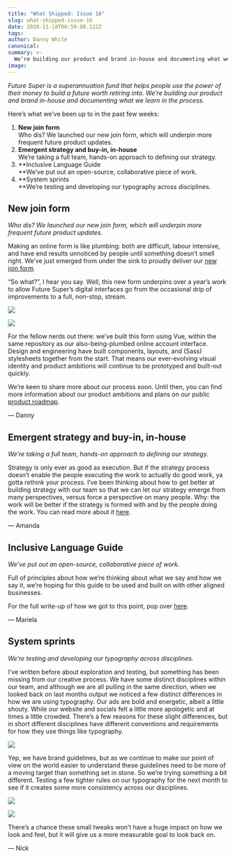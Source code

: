 ```yaml
---
title: "What Shipped: Issue 16"
slug: what-shipped-issue-16
date: 2020-11-18T06:59:08.122Z
tags: 
author: Danny White
canonical: 
summary: >-
  We’re building our product and brand in-house and documenting what we learn in the process. Here’s what we’ve done in the past few weeks.
image: 
---
```


‍_Future Super is a superannuation fund that helps people use the power of their money to build a future worth retiring into. We’re building our product and brand in-house and documenting what we learn in the process._

Here’s what we’ve been up to in the past few weeks:

1.  **New join form**  
    Who dis? We launched our new join form, which will underpin more frequent future product updates.
2.  **Emergent strategy and buy-in, in-house**  
    We’re taking a full team, hands-on approach to defining our strategy.
3.  **Inclusive Language Guide  
    **We’ve put out an open-source, collaborative piece of work.
4.  **System sprints  
    **We’re testing and developing our typography across disciplines.

**New join form**
-----------------

_Who dis? We launched our new join form, which will underpin more frequent future product updates._

Making an online form is like plumbing: both are difficult, labour intensive, and have end results unnoticed by people until something doesn’t smell right. We’ve just emerged from under the sink to proudly deliver our [new join form](https://join.futuresuper.com.au/).

“So what?”, I hear you say. Well, this new form underpins over a year’s work to allow Future Super’s digital interfaces go from the occasional drip of improvements to a full, non-stop, stream.

![](https://uploads-ssl.webflow.com/5ec37dbb4834014045cd346d/5fb4b9c6094cdd29a241579e_image2.png)

![](https://uploads-ssl.webflow.com/5ec37dbb4834014045cd346d/5fb4b9d5ee4593a05ebc67f6_image4.png)

For the fellow nerds out there: we’ve built this form using Vue, within the same repository as our also-being-plumbed online account interface. Design and engineering have built components, layouts, and (Sass) stylesheets together from the start. That means our ever-evolving visual identity and product ambitions will continue to be prototyped and built-out quickly.

We’re keen to share more about our process soon. Until then, you can find more information about our product ambitions and plans on our public [product roadmap](http://go.futrsupr.com/roadmap).

— Danny

Emergent strategy and buy-in, in-house
--------------------------------------

_We’re taking a full team, hands-on approach to defining our strategy._

Strategy is only ever as good as execution. But if the strategy process doesn’t enable the people executing the work to actually do good work, ya gotta rethink your process. I’ve been thinking about how to get better at building strategy with our team so that we can let our strategy emerge from many perspectives, versus force a perspective on many people. Why: the work will be better if the strategy is formed with and by the people doing the work. You can read more about it [here](https://amandakgordon.medium.com/emergent-strategy-and-buy-in-in-house-78dd6e47a6ec).

— Amanda

Inclusive Language Guide
------------------------

_We’ve put out an open-source, collaborative piece of work._

Full of principles about how we’re thinking about what we say and how we say it, we’re hoping for this guide to be used and built on with other aligned businesses.

For the full write-up of how we got to this point, pop over [here](https://marielapt.medium.com/an-inclusive-language-guide-huh-what-why-42f5b0610aa8).

— Mariela

System sprints
--------------

_We’re testing and developing our typography across disciplines._

I’ve written before about exploration and testing, but something has been missing from our creative process. We have some distinct disciplines within our team, and although we are all pulling in the same direction, when we looked back on last months output we noticed a few distinct differences in how we are using typography. Our ads are bold and energetic, albeit a little shouty. While our website and socials felt a little more apologetic and at times a little crowded. There’s a few reasons for these slight differences, but in short different disciplines have different conventions and requirements for how they use things like typography.

![](https://uploads-ssl.webflow.com/5ec37dbb4834014045cd346d/5fb4b9ec4f1b2303daf070d2_image3.png)

Yep, we have brand guidelines, but as we continue to make our point of view on the world easier to understand these guidelines need to be more of a moving target than something set in stone. So we’re trying something a bit different. Testing a few tighter rules on our typography for the next month to see if it creates some more consistency across our disciplines.

![](https://uploads-ssl.webflow.com/5ec37dbb4834014045cd346d/5fb4ba04127eaf3fbc00eca2_image0.png)

![](https://uploads-ssl.webflow.com/5ec37dbb4834014045cd346d/5fb4ba2efe2a9a062162e20a_image1.png)

There’s a chance these small tweaks won’t have a huge impact on how we look and feel, but it will give us a more measurable goal to look back on.

— Nick

